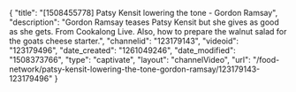 {
    "title": "[1508455778] Patsy Kensit lowering the tone - Gordon Ramsay",
    "description": "Gordon Ramsay teases Patsy Kensit but she gives as good as she gets. From Cookalong Live. Also, how to prepare the walnut salad for the goats cheese starter.",
    "channelid": "123179143",
    "videoid": "123179496",
    "date_created": "1261049246",
    "date_modified": "1508373766",
    "type": "captivate",
    "layout": "channelVideo",
    "url": "\/food-network\/patsy-kensit-lowering-the-tone-gordon-ramsay\/123179143-123179496"
}